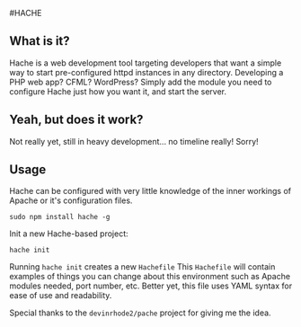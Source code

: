 #HACHE

## What is it?
Hache is a web development tool targeting developers that want a simple way to start pre-configured httpd instances in any directory.
Developing a PHP web app? CFML? WordPress? Simply add the module you need to configure Hache just how you want it, and start the server.

## Yeah, but does it work?
Not really yet, still in heavy development... no timeline really! Sorry!

## Usage
Hache can be configured with very little knowledge of the inner workings of Apache or it's configuration files.
```
sudo npm install hache -g
```

Init a new Hache-based project:
```
hache init
```
Running `hache init` creates a new `Hachefile`
This `Hachefile` will contain examples of things you can change about this environment such as Apache modules needed, port number, etc.
Better yet, this file uses YAML syntax for ease of use and readability.

Special thanks to the `devinrhode2/pache` project for giving me the idea.
